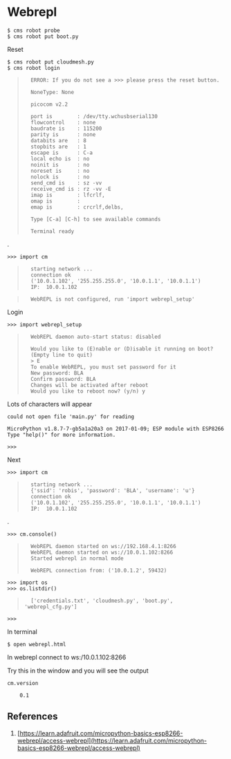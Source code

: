 # Webrepl

	$ cms robot probe
	$ cms robot put boot.py

Reset

	$ cms robot put cloudmesh.py 
	$ cms robot login


>		ERROR: If you do not see a >>> please press the reset button.
>
>		NoneType: None
>
>		picocom v2.2
>
>		port is        : /dev/tty.wchusbserial130
>		flowcontrol    : none
>		baudrate is    : 115200
>		parity is      : none
>		databits are   : 8
>		stopbits are   : 1
>		escape is      : C-a
>		local echo is  : no
>		noinit is      : no
>		noreset is     : no
>		nolock is      : no
>		send_cmd is    : sz -vv
>		receive_cmd is : rz -vv -E
>		imap is        : lfcrlf,
>		omap is        : 
>		emap is        : crcrlf,delbs,
>
>		Type [C-a] [C-h] to see available commands
>
>		Terminal ready

.

	>>> import cm

>		starting network ...
>		connection ok
>		('10.0.1.102', '255.255.255.0', '10.0.1.1', '10.0.1.1')
>		IP:  10.0.1.102

>		WebREPL is not configured, run 'import webrepl_setup'

Login

	>>> import webrepl_setup

>		WebREPL daemon auto-start status: disabled
>
>		Would you like to (E)nable or (D)isable it running on boot?
>		(Empty line to quit)
>		> E
>		To enable WebREPL, you must set password for it
>		New password: BLA
>		Confirm password: BLA
>		Changes will be activated after reboot
>		Would you like to reboot now? (y/n) y

Lots of characters will appear

	could not open file 'main.py' for reading

	MicroPython v1.8.7-7-gb5a1a20a3 on 2017-01-09; ESP module with ESP8266
	Type "help()" for more information.

	>>> 

Next	
	
	>>> import cm

>		starting network ...
>		{'ssid': 'robis', 'password': 'BLA', 'username': 'u'}
>		connection ok
>		('10.0.1.102', '255.255.255.0', '10.0.1.1', '10.0.1.1')
>		IP:  10.0.1.102
	
.

	>>> cm.console()
	
>		WebREPL daemon started on ws://192.168.4.1:8266
>		WebREPL daemon started on ws://10.0.1.102:8266
>		Started webrepl in normal mode
>	
>		WebREPL connection from: ('10.0.1.2', 59432)


	>>> import os
	>>> os.listdir()
	
>		['credentials.txt', 'cloudmesh.py', 'boot.py', 'webrepl_cfg.py']

	>>>
	
In terminal		
	
	$ open webrepl.html

In webrepl connect to ws:/10.0.1.102:8266

Try this in the window and you will see the output

	cm.version
	
		0.1

## References

1. [https://learn.adafruit.com/micropython-basics-esp8266-webrepl/access-webrepl](https://learn.adafruit.com/micropython-basics-esp8266-webrepl/access-webrepl)